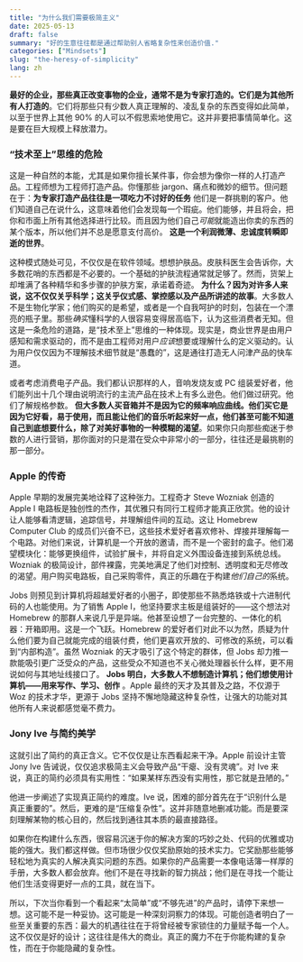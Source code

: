 ```yaml
---
title: "为什么我们需要极简主义"
date: 2025-05-13
draft: false
summary: "好的生意往往都是通过帮助别人省略复杂性来创造价值."
categories: ["Mindsets"]
slug: "the-heresy-of-simplicity"
lang: zh
---
```


**最好的企业，那些真正改变事物的企业，通常不是为专家打造的。它们是为其他所有人打造的**。它们将那些只有少数人真正理解的、凌乱复杂的东西变得如此简单，以至于世界上其他 90% 的人可以不假思索地使用它。这并非要把事情简单化。这是要在巨大规模上释放潜力。

### “技术至上”思维的危险

这是一种自然的本能，尤其是如果你擅长某件事，你会想为像你一样的人打造产品。工程师想为工程师打造产品。你懂那些 jargon、痛点和微妙的细节。但问题在于：**为专家打造产品往往是一项吃力不讨好的任务** 他们是一群挑剔的客户。他们知道自己在说什么，这意味着他们会发现每一个瑕疵。他们能够，并且将会，把你和市面上所有其他选择进行比较。而且因为他们自己*可能*就能造出你卖的东西的某个版本，所以他们并不总是愿意支付高价。 **这是一个利润微薄、忠诚度转瞬即逝的世界**。

这种模式随处可见，不仅仅是在软件领域。想想护肤品。皮肤科医生会告诉你，大多数花哨的东西都是不必要的。一个基础的护肤流程通常就足够了。然而，货架上却堆满了各种精华和多步骤的护肤方案，承诺着奇迹。 **为什么？因为对许多人来说，这不仅仅关乎科学；这关乎仪式感、掌控感以及产品所讲述的故事**。大多数人不是生物化学家；他们购买的是希望，或者是一个自我呵护的时刻，包装在一个漂亮的瓶子里。那些*确实*懂科学的人很容易变得居高临下，认为这些消费者无知。但这是一条危险的道路，是“技术至上”思维的一种体现。现实是，商业世界是由用户感知和需求驱动的，而不是由工程师对用户*应该*想要或理解什么的定义驱动的。认为用户仅仅因为不理解技术细节就是“愚蠢的”，这是通往打造无人问津产品的快车道。

或者考虑消费电子产品。我们都认识那样的人，音响发烧友或 PC 组装爱好者，他们能列出十几个理由说明流行的主流产品在技术上有多么逊色。他们做过研究。他们了解规格参数。 **但大多数人买音箱并不是因为它的频率响应曲线。他们买它是因为它好看，易于使用，而且能让他们的音乐听起来好一点，他们甚至可能不知道自己到底想要什么，除了对美好事物的一种模糊的渴望**。如果你只向那些痴迷于参数的人进行营销，那你面对的只是潜在受众中非常小的一部分，往往还是最挑剔的那一部分。

### Apple 的传奇

Apple 早期的发展完美地诠释了这种张力。工程奇才 Steve Wozniak 创造的 Apple I 电路板是独创性的杰作，其优雅只有同行工程师才能真正欣赏。他的设计让人能够看清逻辑，追踪信号，并理解组件间的互动。这让 Homebrew Computer Club 的成员们兴奋不已，这些技术爱好者喜欢修补、焊接并理解每一个电路。对他们来说，计算机是一个开放的邀请，而不是一个密封的盒子。他们渴望模块化：能够更换组件，试验扩展卡，并将自定义外围设备连接到系统总线。Wozniak 的极简设计，部件裸露，完美地满足了他们对控制、透明度和无尽修改的渴望。用户购买电路板，自己采购零件，真正的乐趣在于构建*他们自己的*系统。

Jobs 则预见到计算机将超越爱好者的小圈子，即使那些不熟悉烙铁或十六进制代码的人也能使用。为了销售 Apple I，他坚持要求主板是组装好的——这个想法对 Homebrew 的那群人来说几乎是异端。他甚至设想了一台完整的、一体化的机器：开箱即用。这是一个飞跃。Homebrew 的爱好者们对此不以为然，质疑为什么他们要为自己就能完成的组装付费，他们更喜欢开放的、可修改的系统，可以看到“内部构造”。虽然 Wozniak 的天才吸引了这个特定的群体，但 Jobs 却力推一款能吸引更广泛受众的产品，这些受众不知道也不关心微处理器长什么样，更不用说如何与其地址线接口了。 **Jobs 明白，大多数人不想制造计算机；他们想使用计算机——用来写作、学习、创作** 。Apple 最终的天才及其普及之路，不仅源于 Woz 的技术才华，更源于 Jobs 坚持不懈地隐藏这种复杂性，让强大的功能对其他所有人来说都感觉毫不费力。

### Jony Ive 与简约美学

这就引出了简约的真正含义。它不仅仅是让东西看起来干净。Apple 前设计主管 Jony Ive 告诫说，仅仅追求极简主义会导致产品“干瘪、没有灵魂”。对 Ive 来说，真正的简约必须具有实用性：“如果某样东西没有实用性，那它就是丑陋的。”

他进一步阐述了实现真正简约的难度。Ive 说，困难的部分首先在于“识别什么是真正重要的”。然后，更难的是“压缩复杂性”。这并非随意地删减功能。而是要深刻理解某物的核心目的，然后找到通往其本质的最直接路径。

如果你在构建什么东西，很容易沉迷于你的解决方案的巧妙之处、代码的优雅或功能的强大。我们都这样做。但市场很少仅仅奖励原始的技术实力。它奖励那些能够轻松地为真实的人解决真实问题的东西。如果你的产品需要一本像电话簿一样厚的手册，大多数人都会放弃。他们不是在寻找新的智力挑战；他们是在寻找一个能让他们生活变得更好一点的工具，就在当下。

所以，下次当你看到一个看起来“太简单”或“不够先进”的产品时，请停下来想一想。这可能不是一种妥协。这可能是一种深刻洞察力的体现。可能创造者明白了一些至关重要的东西：最大的机遇往往在于将曾经被专家锁住的力量赋予每一个人。这不仅仅是好的设计；这往往是伟大的商业。真正的魔力不在于你能构建的复杂性，而在于你能隐藏的复杂性。
